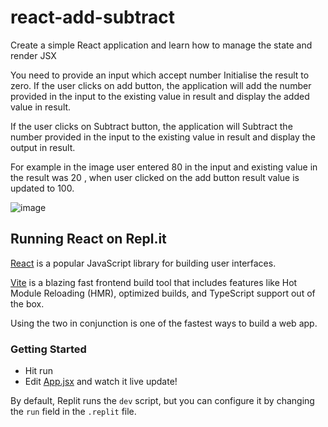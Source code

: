 # react-add-subtract

Create a simple React application and learn how to manage the state and render JSX

You need to provide an input which accept number
Initialise the result to zero.
If the user clicks on add button, the application will add the number provided in the input to the existing value in result and display the added value in result.

If the user clicks on Subtract button, the application will Subtract the number provided in the input to the existing value in result and display the output in result.

For example in the image user entered 80 in the input and existing value in the result was 20 , when user clicked on the add button result value is updated to 100.

![image](https://user-images.githubusercontent.com/68210647/113970354-5b37f200-9854-11eb-90c9-915bc8f6bbef.png)

## Running React on Repl.it

[React](https://reactjs.org/) is a popular JavaScript library for building user interfaces.

[Vite](https://vitejs.dev/) is a blazing fast frontend build tool that includes features like Hot Module Reloading (HMR), optimized builds, and TypeScript support out of the box.

Using the two in conjunction is one of the fastest ways to build a web app.

### Getting Started

- Hit run
- Edit [App.jsx](#src/App.jsx) and watch it live update!

By default, Replit runs the `dev` script, but you can configure it by changing the `run` field in the `.replit` file.
